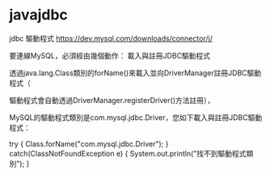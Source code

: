 # javajdbc

jdbc 驅動程式
https://dev.mysql.com/downloads/connector/j/

要連線MySQL，必須經由幾個動作：
載入與註冊JDBC驅動程式


透過java.lang.Class類別的forName()來載入並向DriverManager註冊JDBC驅動程式（



驅動程式會自動透過DriverManager.registerDriver()方法註冊）， 

MySQL的驅動程式類別是com.mysql.jdbc.Driver，您如下載入與註冊JDBC驅動程式：



try {
    Class.forName("com.mysql.jdbc.Driver");
}
catch(ClassNotFoundException e) {
    System.out.println("找不到驅動程式類別");
}
